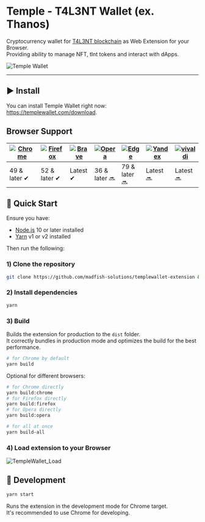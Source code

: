 # Temple - T4L3NT Wallet (ex. Thanos)

Cryptocurrency wallet for [T4L3NT blockchain](https://tezos.com) as Web Extension for your Browser.<br>
Providing ability to manage NFT, tlnt tokens and interact with dApps.

![Temple Wallet](https://user-images.githubusercontent.com/11996139/108867944-64e7fc00-75fe-11eb-975e-87c0fda9bfbe.png)

<hr />

## ▶️ Install

You can install Temple Wallet right now: https://templewallet.com/download.

## Browser Support

| [![Chrome](https://raw.github.com/alrra/browser-logos/master/src/chrome/chrome_48x48.png)](https://chrome.google.com/webstore/detail/temple-tezos-wallet-ex-th/ookjlbkiijinhpmnjffcofjonbfbgaoc) | [![Firefox](https://raw.github.com/alrra/browser-logos/master/src/firefox/firefox_48x48.png)](https://addons.mozilla.org/en-US/firefox/addon/temple-wallet/) | [![Brave](https://raw.github.com/alrra/browser-logos/master/src/brave/brave_48x48.png)](https://chrome.google.com/webstore/detail/temple-tezos-wallet-ex-th/ookjlbkiijinhpmnjffcofjonbfbgaoc) | [![Opera](https://raw.github.com/alrra/browser-logos/master/src/opera/opera_48x48.png)](https://templewallet.com/download) | [![Edge](https://raw.github.com/alrra/browser-logos/master/src/edge/edge_48x48.png)](https://templewallet.com/download) | [![Yandex](https://raw.github.com/alrra/browser-logos/master/src/yandex/yandex_48x48.png)](https://templewallet.com/download) | [![vivaldi](https://raw.github.com/alrra/browser-logos/master/src/vivaldi/vivaldi_48x48.png)](https://templewallet.com/download) |
| ------------------------------------------------------------------------------------------------------------------------------------------------------------------------------------------------ | ------------------------------------------------------------------------------------------------------------------------------------------------------------ | --------------------------------------------------------------------------------------------------------------------------------------------------------------------------------------------- | -------------------------------------------------------------------------------------------------------------------------- | ----------------------------------------------------------------------------------------------------------------------- | ----------------------------------------------------------------------------------------------------------------------------- | -------------------------------------------------------------------------------------------------------------------------------- |
| 49 & later ✔                                                                                                                                                                                     | 52 & later ✔                                                                                                                                                 | Latest ✔                                                                                                                                                                                      | 36 & later 🔜                                                                                                              | 79 & later 🔜                                                                                                           | Latest 🔜                                                                                                                     | Latest 🔜                                                                                                                        |

## 🚀 Quick Start

Ensure you have:

- [Node.js](https://nodejs.org) 10 or later installed
- [Yarn](https://yarnpkg.com) v1 or v2 installed

Then run the following:

### 1) Clone the repository

```bash
git clone https://github.com/madfish-solutions/templewallet-extension && cd templewallet-extension
```

### 2) Install dependencies

```bash
yarn
```

### 3) Build

Builds the extension for production to the `dist` folder.<br>
It correctly bundles in production mode and optimizes the build for the best performance.

```bash
# for Chrome by default
yarn build
```

Optional for different browsers:

```bash
# for Chrome directly
yarn build:chrome
# for Firefox directly
yarn build:firefox
# for Opera directly
yarn build:opera

# for all at once
yarn build-all
```

### 4) Load extension to your Browser

![TempleWallet_Load](https://user-images.githubusercontent.com/11996139/73763346-f8435a80-4779-11ea-9e9d-4c1db9560f64.gif)

## 🧱 Development

```bash
yarn start
```

Runs the extension in the development mode for Chrome target.<br>
It's recommended to use Chrome for developing.
